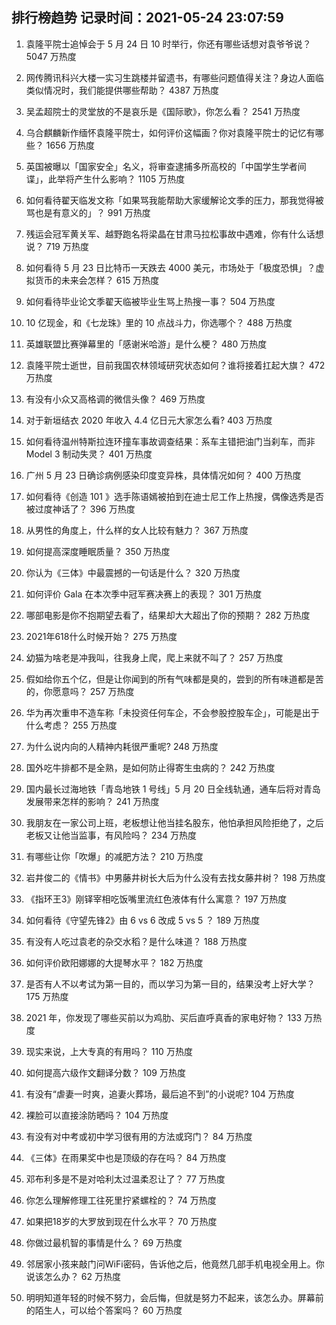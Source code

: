 
## 排行榜趋势 记录时间：2021-05-24 23:07:59
  
  1. 袁隆平院士追悼会于 5 月 24 日 10 时举行，你还有哪些话想对袁爷爷说？ 5047 万热度
    
  2. 网传腾讯科兴大楼一实习生跳楼并留遗书，有哪些问题值得关注？身边人面临类似情况时，我们能提供哪些帮助？ 4387 万热度
    
  3. 吴孟超院士的灵堂放的不是哀乐是《国际歌》，你怎么看？ 2541 万热度
    
  4. 乌合麒麟新作缅怀袁隆平院士，如何评价这幅画？你对袁隆平院士的记忆有哪些？ 1656 万热度
    
  5. 英国被曝以「国家安全」名义，将审查逮捕多所高校的「中国学生学者间谍」，此举将产生什么影响？ 1105 万热度
    
  6. 如何看待翟天临发文称「如果骂我能帮助大家缓解论文季的压力，那我觉得被骂也是有意义的」？ 991 万热度
    
  7. 残运会冠军黄关军、越野跑名将梁晶在甘肃马拉松事故中遇难，你有什么话想说？ 719 万热度
    
  8. 如何看待 5 月 23 日比特币一天跌去 4000 美元，市场处于「极度恐惧」？虚拟货币的未来会怎样？ 615 万热度
    
  9. 如何看待毕业论文季翟天临被毕业生骂上热搜一事？ 504 万热度
    
  10. 10 亿现金，和《七龙珠》里的 10 点战斗力，你选哪个？ 488 万热度
    
  11. 英雄联盟比赛弹幕里的「感谢米哈游」是什么梗？ 480 万热度
    
  12. 袁隆平院士逝世，目前我国农林领域研究状态如何？谁将接着扛起大旗？ 472 万热度
    
  13. 有没有小众又高格调的微信头像？ 469 万热度
    
  14. 对于新垣结衣 2020 年收入 4.4 亿日元大家怎么看? 403 万热度
    
  15. 如何看待温州特斯拉连环撞车事故调查结果：系车主错把油门当刹车，而非 Model 3 制动失灵？ 401 万热度
    
  16. 广州 5 月 23 日确诊病例感染印度变异株，具体情况如何？ 400 万热度
    
  17. 如何看待《创造 101 》选手陈语嫣被拍到在迪士尼工作上热搜，偶像选秀是否被过度神话了？ 396 万热度
    
  18. 从男性的角度上，什么样的女人比较有魅力？ 367 万热度
    
  19. 如何提高深度睡眠质量？ 350 万热度
    
  20. 你认为《三体》中最震撼的一句话是什么？ 320 万热度
    
  21. 如何评价 Gala 在本次季中冠军赛决赛上的表现？ 301 万热度
    
  22. 哪部电影是你不抱期望去看了，结果却大大超出了你的预期？ 282 万热度
    
  23. 2021年618什么时候开始？ 275 万热度
    
  24. 幼猫为啥老是冲我叫，往我身上爬，爬上来就不叫了？ 257 万热度
    
  25. 假如给你五个亿，但是让你闻到的所有气味都是臭的，尝到的所有味道都是苦的，你愿意吗？ 257 万热度
    
  26. 华为再次重申不造车称「未投资任何车企，不会参股控股车企」，可能是出于什么考虑？ 255 万热度
    
  27. 为什么说内向的人精神内耗很严重呢? 248 万热度
    
  28. 国外吃牛排都不是全熟，是如何防止得寄生虫病的？ 242 万热度
    
  29. 国内最长过海地铁「青岛地铁 1 号线」5 月 20 日全线轨通，通车后将对青岛发展带来怎样的影响？ 241 万热度
    
  30. 我朋友在一家公司上班，老板想让他当挂名股东，他怕承担风险拒绝了，之后老板又让他当监事，有风险吗？ 234 万热度
    
  31. 有哪些让你「吹爆」的减肥方法？ 210 万热度
    
  32. 岩井俊二的《情书》中男藤井树长大后为什么没有去找女藤井树？ 198 万热度
    
  33. 《指环王3》刚铎宰相吃饭嘴里流红色液体有什么寓意？ 197 万热度
    
  34. 如何看待《守望先锋2》由 6 vs 6 改成 5 vs 5 ？ 189 万热度
    
  35. 有没有人吃过袁老的杂交水稻？是什么味道？ 188 万热度
    
  36. 如何评价欧阳娜娜的大提琴水平？ 182 万热度
    
  37. 是否有人不以考试为第一目的，而以学习为第一目的，结果没考上好大学？ 175 万热度
    
  38. 2021 年，你发现了哪些买前以为鸡肋、买后直呼真香的家电好物？ 133 万热度
    
  39. 现实来说，上大专真的有用吗？ 110 万热度
    
  40. 如何提高六级作文翻译分数？ 109 万热度
    
  41. 有没有“虐妻一时爽，追妻火葬场，最后追不到”的小说呢? 104 万热度
    
  42. 裸脸可以直接涂防晒吗？ 104 万热度
    
  43. 有没有对中考或初中学习很有用的方法或窍门？ 84 万热度
    
  44. 《三体》在雨果奖中也是顶级的存在吗？ 84 万热度
    
  45. 邓布利多是不是对哈利太过温柔忍让了？ 77 万热度
    
  46. 你怎么理解修理工往死里拧紧螺栓的？ 74 万热度
    
  47. 如果把18岁的大罗放到现在什么水平？ 70 万热度
    
  48. 你做过最机智的事情是什么？ 69 万热度
    
  49. 邻居家小孩来敲门问WiFi密码，告诉他之后，他竟然几部手机电视全用上。你说该怎么办？ 62 万热度
    
  50. 明明知道年轻的时候不努力，会后悔，但就是努力不起来，该怎么办。屏幕前的陌生人，可以给个答案吗？ 60 万热度
    